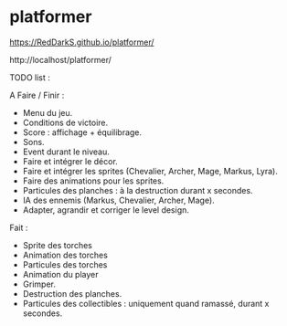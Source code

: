 # platformer

https://RedDarkS.github.io/platformer/

http://localhost/platformer/

TODO list :

A Faire / Finir :

- Menu du jeu.
- Conditions de victoire.
- Score : affichage + équilibrage.
- Sons.
- Event durant le niveau.
- Faire et intégrer le décor.
- Faire et intégrer les sprites (Chevalier, Archer, Mage, Markus, Lyra).
- Faire des animations pour les sprites.
- Particules des planches : à la destruction durant x secondes.
- IA des ennemis (Markus, Chevalier, Archer, Mage).
- Adapter, agrandir et corriger le level design.

Fait :

- Sprite des torches
- Animation des torches
- Particules des torches
- Animation du player
- Grimper.
- Destruction des planches.
- Particules des collectibles : uniquement quand ramassé, durant x secondes.
